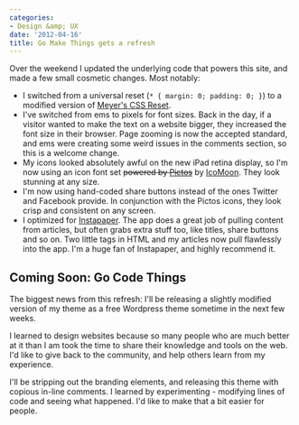 ```yaml
---
categories:
- Design &amp; UX
date: '2012-04-16'
title: Go Make Things gets a refresh
---
```


Over the weekend I updated the underlying code that powers this site, and made a few small cosmetic changes. Most notably:

<ul>
<li>I switched from a universal reset (<code>* { margin: 0; padding: 0; }</code>) to a modified version of <a href="http://meyerweb.com/eric/tools/css/reset/">Meyer's CSS Reset</a>.</li>
<li>I've switched from ems to pixels for font sizes. Back in the day, if a visitor wanted to make the text on a website bigger, they increased the font size in their browser. Page zooming is now the accepted standard, and ems were creating some weird issues in the comments section, so this is a welcome change.</li>
<li>My icons looked absolutely awful on the new iPad retina display, so I'm now using an icon font set <del datetime="2012-04-19T00:59:42+00:00">powered by <a href="http://pictos.cc/">Pictos</a></del> by <a href="http://keyamoon.com/icomoon/">IcoMoon</a>. They look stunning at any size.</li>
<li>I'm now using hand-coded share buttons instead of the ones Twitter and Facebook provide. In conjunction with the Pictos icons, they look crisp and consistent on any screen.</li>
<li>I optimized for <a href="http://www.instapaper.com/">Instapaper</a>. The app does a great job of pulling content from articles, but often grabs extra stuff too, like titles, share buttons and so on. Two little tags in HTML and my articles now pull flawlessly into the app. I'm a huge fan of Instapaper, and highly recommend it.</li>
</ul>

<h2>Coming Soon: Go Code Things</h2>

The biggest news from this refresh: I'll be releasing a slightly modified version of my theme as a free Wordpress theme sometime in the next few weeks.

I learned to design websites because so many people who are much better at it than I am took the time to share their knowledge and tools on the web. I'd like to give back to the community, and help others learn from my experience.

I'll be stripping out the branding elements, and releasing this theme with copious in-line comments. I learned by experimenting - modifying lines of code and seeing what happened. I'd like to make that a bit easier for people.